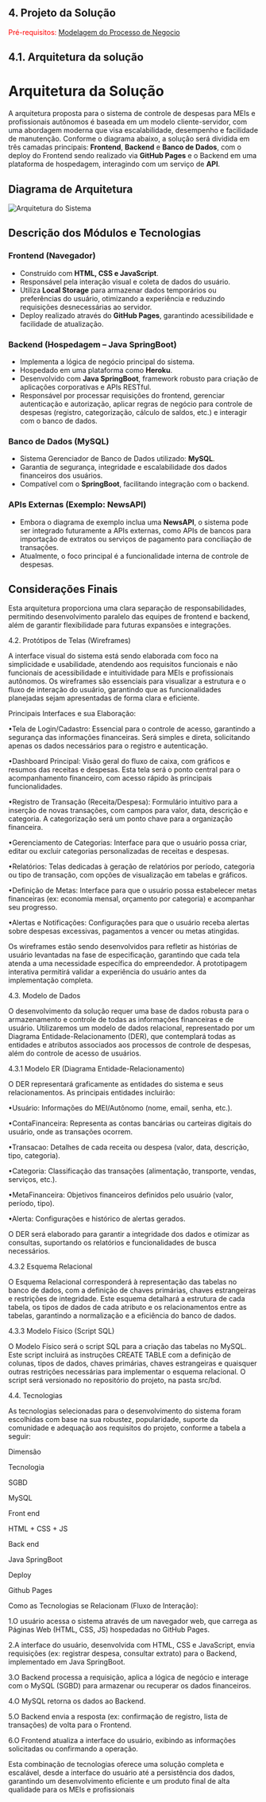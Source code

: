 ## 4. Projeto da Solução

<span style="color:red">Pré-requisitos: <a href="03-Modelagem do Processo de Negocio.md"> Modelagem do Processo de Negocio</a></span>

## 4.1. Arquitetura da solução

# Arquitetura da Solução

A arquitetura proposta para o sistema de controle de despesas para MEIs e profissionais autônomos é baseada em um modelo cliente-servidor, com uma abordagem moderna que visa escalabilidade, desempenho e facilidade de manutenção. Conforme o diagrama abaixo, a solução será dividida em três camadas principais: **Frontend**, **Backend** e **Banco de Dados**, com o deploy do Frontend sendo realizado via **GitHub Pages** e o Backend em uma plataforma de hospedagem, interagindo com um serviço de **API**.  

## Diagrama de Arquitetura

![Arquitetura do Sistema](./images/arquitetura-exemplo.png)  

## Descrição dos Módulos e Tecnologias

### Frontend (Navegador)
- Construído com **HTML, CSS e JavaScript**.  
- Responsável pela interação visual e coleta de dados do usuário.  
- Utiliza **Local Storage** para armazenar dados temporários ou preferências do usuário, otimizando a experiência e reduzindo requisições desnecessárias ao servidor.  
- Deploy realizado através do **GitHub Pages**, garantindo acessibilidade e facilidade de atualização.  

### Backend (Hospedagem – Java SpringBoot)
- Implementa a lógica de negócio principal do sistema.  
- Hospedado em uma plataforma como **Heroku**.  
- Desenvolvido com **Java SpringBoot**, framework robusto para criação de aplicações corporativas e APIs RESTful.  
- Responsável por processar requisições do frontend, gerenciar autenticação e autorização, aplicar regras de negócio para controle de despesas (registro, categorização, cálculo de saldos, etc.) e interagir com o banco de dados.  

### Banco de Dados (MySQL)
- Sistema Gerenciador de Banco de Dados utilizado: **MySQL**.  
- Garantia de segurança, integridade e escalabilidade dos dados financeiros dos usuários.  
- Compatível com o **SpringBoot**, facilitando integração com o backend.  

### APIs Externas (Exemplo: NewsAPI)
- Embora o diagrama de exemplo inclua uma **NewsAPI**, o sistema pode ser integrado futuramente a APIs externas, como APIs de bancos para importação de extratos ou serviços de pagamento para conciliação de transações.  
- Atualmente, o foco principal é a funcionalidade interna de controle de despesas.  

## Considerações Finais
Esta arquitetura proporciona uma clara separação de responsabilidades, permitindo desenvolvimento paralelo das equipes de frontend e backend, além de garantir flexibilidade para futuras expansões e integrações.


4.2. Protótipos de Telas (Wireframes) 

A interface visual do sistema está sendo elaborada com foco na simplicidade e usabilidade, atendendo aos requisitos funcionais e não funcionais de acessibilidade e intuitividade para MEIs e profissionais autônomos. Os wireframes são essenciais para visualizar a estrutura e o fluxo de interação do usuário, garantindo que as funcionalidades planejadas sejam apresentadas de forma clara e eficiente. 

Principais Interfaces e sua Elaboração: 

 

•Tela de Login/Cadastro: Essencial para o controle de acesso, garantindo a segurança das informações financeiras. Será simples e direta, solicitando apenas os dados necessários para o registro e autenticação. 

•Dashboard Principal: Visão geral do fluxo de caixa, com gráficos e resumos das receitas e despesas. Esta tela será o ponto central para o acompanhamento financeiro, com acesso rápido às principais funcionalidades. 

•Registro de Transação (Receita/Despesa): Formulário intuitivo para a inserção de novas transações, com campos para valor, data, descrição e categoria. A categorização será um ponto chave para a organização financeira. 

•Gerenciamento de Categorias: Interface para que o usuário possa criar, editar ou excluir categorias personalizadas de receitas e despesas. 

•Relatórios: Telas dedicadas à geração de relatórios por período, categoria ou tipo de transação, com opções de visualização em tabelas e gráficos. 

•Definição de Metas: Interface para que o usuário possa estabelecer metas financeiras (ex: economia mensal, orçamento por categoria) e acompanhar seu progresso. 

•Alertas e Notificações: Configurações para que o usuário receba alertas sobre despesas excessivas, pagamentos a vencer ou metas atingidas. 

Os wireframes estão sendo desenvolvidos para refletir as histórias de usuário levantadas na fase de especificação, garantindo que cada tela atenda a uma necessidade específica do empreendedor. A prototipagem interativa permitirá validar a experiência do usuário antes da implementação completa. 

4.3. Modelo de Dados 

O desenvolvimento da solução requer uma base de dados robusta para o armazenamento e controle de todas as informações financeiras e de usuário. Utilizaremos um modelo de dados relacional, representado por um Diagrama Entidade-Relacionamento (DER), que contemplará todas as entidades e atributos associados aos processos de controle de despesas, além do controle de acesso de usuários. 

4.3.1 Modelo ER (Diagrama Entidade-Relacionamento) 

O DER representará graficamente as entidades do sistema e seus relacionamentos. As principais entidades incluirão: 

•Usuário: Informações do MEI/Autônomo (nome, email, senha, etc.). 

•ContaFinanceira: Representa as contas bancárias ou carteiras digitais do usuário, onde as transações ocorrem. 

•Transacao: Detalhes de cada receita ou despesa (valor, data, descrição, tipo, categoria). 

•Categoria: Classificação das transações (alimentação, transporte, vendas, serviços, etc.). 

•MetaFinanceira: Objetivos financeiros definidos pelo usuário (valor, período, tipo). 

•Alerta: Configurações e histórico de alertas gerados. 

O DER será elaborado para garantir a integridade dos dados e otimizar as consultas, suportando os relatórios e funcionalidades de busca necessários. 

4.3.2 Esquema Relacional 

O Esquema Relacional corresponderá à representação das tabelas no banco de dados, com a definição de chaves primárias, chaves estrangeiras e restrições de integridade. Este esquema detalhará a estrutura de cada tabela, os tipos de dados de cada atributo e os relacionamentos entre as tabelas, garantindo a normalização e a eficiência do banco de dados. 

4.3.3 Modelo Físico (Script SQL) 

O Modelo Físico será o script SQL para a criação das tabelas no MySQL. Este script incluirá as instruções CREATE TABLE com a definição de colunas, tipos de dados, chaves primárias, chaves estrangeiras e quaisquer outras restrições necessárias para implementar o esquema relacional. O script será versionado no repositório do projeto, na pasta src/bd. 

4.4. Tecnologias 

As tecnologias selecionadas para o desenvolvimento do sistema foram escolhidas com base na sua robustez, popularidade, suporte da comunidade e adequação aos requisitos do projeto, conforme a tabela a seguir: 

Dimensão 

Tecnologia 

SGBD 

MySQL 

Front end 

HTML + CSS + JS 

Back end 

Java SpringBoot 

Deploy 

Github Pages 

Como as Tecnologias se Relacionam (Fluxo de Interação): 

1.O usuário acessa o sistema através de um navegador web, que carrega as Páginas Web (HTML, CSS, JS) hospedadas no GitHub Pages. 

2.A interface do usuário, desenvolvida com HTML, CSS e JavaScript, envia requisições (ex: registrar despesa, consultar extrato) para o Backend, implementado em Java SpringBoot. 

3.O Backend processa a requisição, aplica a lógica de negócio e interage com o MySQL (SGBD) para armazenar ou recuperar os dados financeiros. 

4.O MySQL retorna os dados ao Backend. 

5.O Backend envia a resposta (ex: confirmação de registro, lista de transações) de volta para o Frontend. 

6.O Frontend atualiza a interface do usuário, exibindo as informações solicitadas ou confirmando a operação. 

Esta combinação de tecnologias oferece uma solução completa e escalável, desde a interface do usuário até a persistência dos dados, garantindo um desenvolvimento eficiente e um produto final de alta qualidade para os MEIs e profissionais 
